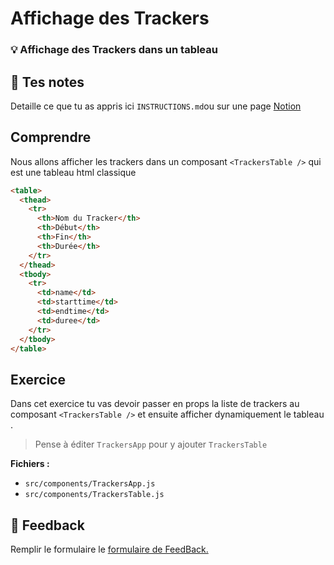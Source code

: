 # Affichage des Trackers

### 💡 Affichage des Trackers dans un tableau

## 📝 Tes notes

Detaille ce que tu as appris ici
`INSTRUCTIONS.md`ou sur une page [Notion](https://go.mikecodeur.com/course-notes-template)

## Comprendre

Nous allons afficher les trackers dans un composant `<TrackersTable />` qui est
une tableau html classique

```html
<table>
  <thead>
    <tr>
      <th>Nom du Tracker</th>
      <th>Début</th>
      <th>Fin</th>
      <th>Durée</th>
    </tr>
  </thead>
  <tbody>
    <tr>
      <td>name</td>
      <td>starttime</td>
      <td>endtime</td>
      <td>duree</td>
    </tr>
  </tbody>
</table>
```

## Exercice

Dans cet exercice tu vas devoir passer en props la liste de trackers au
composant `<TrackersTable />` et ensuite afficher dynamiquement le tableau .

> Pense à éditer `TrackersApp` pour y ajouter `TrackersTable`

**Fichiers :**

- `src/components/TrackersApp.js`
- `src/components/TrackersTable.js`

## 🐜 Feedback

Remplir le formulaire le
[formulaire de FeedBack.](https://go.mikecodeur.com/cours-react-avis?entry.1430994900=React%20Tracker%20App&entry.533578441=03-Affichage%20des%20Trackers)
